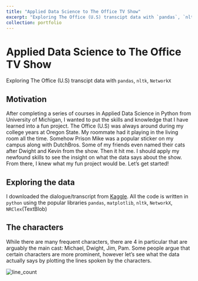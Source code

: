 ```yaml
---
title: "Applied Data Science to The Office TV Show"
excerpt: "Exploring The Office (U.S) transcipt data with `pandas`, `nltk`, `NetworkX`"
collection: portfolio
---
```


# Applied Data Science to The Office TV Show

Exploring The Office (U.S) transcipt data with `pandas`, `nltk`, `NetworkX`

## Motivation 

After completing a series of courses in Applied Data Science in Python from University of Michigan, I wanted to put the skills and knowledge that I have learned into a fun project.
The Office (U.S) was always around during my college years at Oregon State. My roommate had it playing in the living room all the time. Somehow Prison Mike was a popular sticker on my campus along with DutchBros. Some of my friends even named their cats after Dwight and Kevin from the show.
Then it hit me. I should apply my newfound skills to see the insight on what the data says about the show. From there, I knew what my fun project would be.
Let’s get started!

## Exploring the data
I downloaded the dialogue/transcript from [Kaggle](https://www.kaggle.com/nasirkhalid24/the-office-us-complete-dialoguetranscript). All the code is written in `python` using the popular libraries `pandas`, `matplotlib`, `nltk`, `NetworkX`, `NRClex`(TextBlob)

## The characters
While there are many frequent characters, there are 4 in particular that are arguably the main cast: Michael, Dwight, Jim, Pam. Some people argue that certain characters are more prominent, however let’s see what the data actually says by plotting the lines spoken by the characters.


![line_count](duongnosu.github.io/images/The_Office_imgs/Line_count_analysis.png)